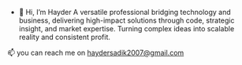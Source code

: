 - 👋 Hi, I’m Hayder A versatile professional bridging technology and business, delivering high-impact solutions through code, strategic insight, and market expertise. Turning complex ideas into scalable reality and consistent profit.

📫 you can reach me on haydersadik2007@gmail.com

<!---
Hayder2007/Hayder2007 is a ✨ special ✨ repository because its `README.md` (this file) appears on your GitHub profile.
You can click the Preview link to take a look at your changes.
--->
